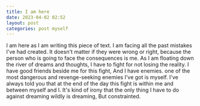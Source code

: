 ```yaml
---
title: I am here
date: 2023-04-02 02:52
layout: post
categories: post myself
---
```


I am here as I am writing this piece of text. I am facing all the past mistakes I've had created. It doesn't matter if they were wrong 
or right, because the person who is going to face the consequences is me. As I am floating down the river of dreams and thoughts, I have
to fight for not losing the reality. I have good friends beside me for this fight, And I have enemies. one of the most dangerous and revenge-seeking
enemies I've got is myself. I've always told you that at the end of the day this fight is within me and between myself and I. It's kind of 
irony that the only thing I have to do against dreaming wildly is dreaming, But constrainted.
